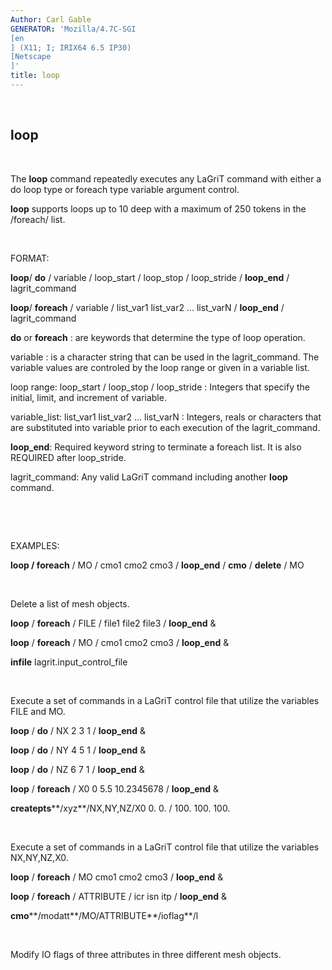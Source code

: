 ```yaml
---
Author: Carl Gable
GENERATOR: 'Mozilla/4.7C-SGI 
[en
] (X11; I; IRIX64 6.5 IP30) 
[Netscape
]'
title: loop
---
```


 

loop
----

 

 The **loop** command repeatedly executes any LaGriT command with
 either a do loop type or foreach type variable argument control.

 **loop** supports loops up to 10 deep with a maximum of 250 tokens in
 the /foreach/ list.



 

FORMAT:

 **loop**/ **do** / variable / loop\_start / loop\_stop / loop\_stride
 / **loop\_end** / lagrit\_command

 **loop**/ **foreach** / variable / list\_var1 list\_var2 ...
 list\_varN / **loop\_end** / lagrit\_command

 **do** or **foreach** : are keywords that determine the type of loop
 operation.

 variable : is a character string that can be used in the
 lagrit\_command. The variable values are controled by the loop range
 or given in a variable list.

 loop range: loop\_start / loop\_stop / loop\_stride : Integers that
 specify the initial, limit, and increment of variable.

 variable\_list: list\_var1 list\_var2 ... list\_varN : Integers, reals
 or characters that are substituted into variable prior to each
 execution of the lagrit\_command.

 **loop\_end**: Required keyword string to terminate a foreach list. It
 is also REQUIRED after loop\_stride.

 lagrit\_command: Any valid LaGriT command including another **loop**
 command.

  

  

EXAMPLES:

 **loop / foreach** / MO / cmo1 cmo2 cmo3 / **loop\_end** / **cmo** /
 **delete** / MO

  

 Delete a list of mesh objects.

 **loop** / **foreach** / FILE / file1 file2 file3 / **loop\_end** &

 **loop** / **foreach** / MO / cmo1 cmo2 cmo3 / **loop\_end** &

 **infile** lagrit.input\_control\_file

  

 Execute a set of commands in a LaGriT control file that utilize the
 variables FILE and MO.

 

 **loop** / **do** / NX 2 3 1 / **loop\_end** &

 **loop** / **do** / NY 4 5 1 / **loop\_end** &

 **loop** / **do** / NZ 6 7 1 / **loop\_end** &

 **loop** / **foreach** / X0 0 5.5 10.2345678 / **loop\_end** &

 **createpts****/xyz**/NX,NY,NZ/X0 0. 0. / 100. 100. 100.

  

 Execute a set of commands in a LaGriT control file that utilize the
 variables NX,NY,NZ,X0.

 **loop** / **foreach** / MO cmo1 cmo2 cmo3 / **loop\_end** &

 **loop** / **foreach** / ATTRIBUTE / icr isn itp / **loop\_end** &

 **cmo****/modatt**/MO/ATTRIBUTE**/ioflag**/l

  

 Modify IO flags of three attributes in three different mesh objects.

[](demos/trans/test/md/main_trans.md)

